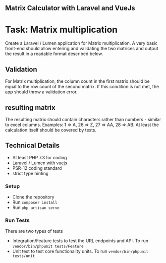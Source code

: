 ## Matrix Calculator with Laravel and VueJs

# Task: Matrix multiplication

Create a Laravel / Lumen application for Matrix multiplication. A very basic front-end should allow entering and validating the two matrices and output the result in a readable format described below.

## Validation
For Matrix multiplication, the column count in the first matrix should be equal to the row count of the second matrix. If this condition is not met, the app should throw a validation error.

## resulting matrix 
The resulting matrix should contain characters rather than numbers - similar to excel columns. Examples: 1 => A, 26 => Z, 27 => AA, 28 => AB. At least the calculation itself should be covered by tests.

## Technical Details
* At least PHP 7.3 for coding 
* Laravel / Lumen with vuejs
* PSR-12 coding standard
* strict type hinting

### Setup
- Clone the repository
- Run `composer install`
- Run `php artisan serve`

### Run Tests

There are two types of tests
- Integration/Feature tests to test the URL endpoints and API. To run `vendor/bin/phpunit tests/Feature`
- Unit test to test core functionality units. To run `vendor/bin/phpunit tests/unit`
